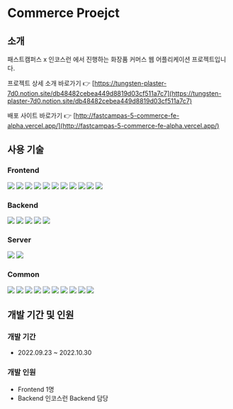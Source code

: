 # Commerce Proejct

## 소개

패스트캠퍼스 x 인코스런 에서 진행하는 화장품 커머스 웹 어플리케이션 프로젝트입니다.

프로젝트 상세 소개 바로가기 👉 [https://tungsten-plaster-7d0.notion.site/db48482cebea449d8819d03cf511a7c7](https://tungsten-plaster-7d0.notion.site/db48482cebea449d8819d03cf511a7c7)

배포 사이트 바로가기 👉 [http://fastcampas-5-commerce-fe-alpha.vercel.app/](http://fastcampas-5-commerce-fe-alpha.vercel.app/)

## 사용 기술

### Frontend

<img src="https://img.shields.io/badge/HTML5-E34F26?style=flat&logo=HTML5&logoColor=white&borderRadius=5px">
<img src="https://img.shields.io/badge/CSS3-1572B6?style=flat&logo=CSS3&logoColor=white">
<img src="https://img.shields.io/badge/JavaScript-F7DF1E?style=flat&logo=JavaScript&logoColor=white">
<img src="https://img.shields.io/badge/TypeScript-3178C6?style=flat&logo=TypeScript&logoColor=white">
<img src="https://img.shields.io/badge/React-61DAFB?style=flat&logo=React&logoColor=white">
<img src="https://img.shields.io/badge/Next.js-000000?style=flat&logo=Next.js&logoColor=white">
<img src="https://img.shields.io/badge/Chakra UI-319795?style=flat&logo=Chakra UI&logoColor=white">
<img src="https://img.shields.io/badge/React Query-FF4154?style=flat&logo=React Query&logoColor=white">
<img src="https://img.shields.io/badge/React Hook Form-EC5990?style=flat&logo=React%20Hook%20Form&logoColor=white">
<img src="https://img.shields.io/badge/Redux-764ABC?style=flat&logo=Redux&logoColor=white">
<img src="https://img.shields.io/badge/Axios-5A29E4?style=flat&logo=Axios&logoColor=white">

### Backend

<img src="https://img.shields.io/badge/Django-092E20?style=flat&logo=Django&logoColor=white">
<img src="https://img.shields.io/badge/Django REST Framework-092E20?style=flat&logo=Django&logoColor=white">
<img src="https://img.shields.io/badge/PostgreSQL-4169E1?style=flat&logo=PostgreSQL&logoColor=white">
<img src="https://img.shields.io/badge/Amazon RDS-527FFF?style=flat&logo=Amazon RDS&logoColor=white">
<img src="https://img.shields.io/badge/Amazon S3-569A31?style=flat&logo=Amazon S3&logoColor=white">

### Server

<img src="https://img.shields.io/badge/Amazon AWS-232F3E?style=flat&logo=Amazon AWS&logoColor=white">
<img src="https://img.shields.io/badge/Docker-2496ED?style=flat&logo=Docker&logoColor=white">

### Common

<img src="https://img.shields.io/badge/Git-F05032?style=flat&logo=Git&logoColor=white">
<img src="https://img.shields.io/badge/GitHub-181717?style=flat&logo=GitHub&logoColor=white">
<img src="https://img.shields.io/badge/GitHub Actions-2088FF?style=flat&logo=GitHub Actions&logoColor=white">
<img src="https://img.shields.io/badge/Swagger-85EA2D?style=flat&logo=Swagger&logoColor=white">
<img src="https://img.shields.io/badge/Notion-000000?style=flat&logo=Notion&logoColor=white">
<img src="https://img.shields.io/badge/Slack-4A154B?style=flat&logo=Slack&logoColor=white">
<img src="https://img.shields.io/badge/Figma-F24E1E?style=flat&logo=Figma&logoColor=white">
<img src="https://img.shields.io/badge/ESLint-4B32C3?style=flat&logo=ESLint&logoColor=white">
<img src="https://img.shields.io/badge/Prettier-F7B93E?style=flat&logo=Prettier&logoColor=white">
<img src="https://img.shields.io/badge/Babel-F9DC3E?style=flat&logo=Babel&logoColor=white">

## 개발 기간 및 인원

### 개발 기간

- 2022.09.23 ~ 2022.10.30

### 개발 인원

- Frontend 1명
- Backend 인코스런 Backend 담당

